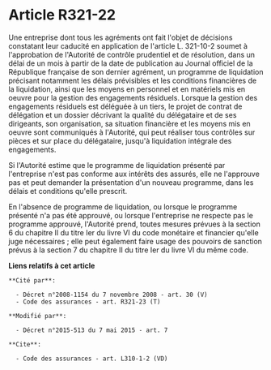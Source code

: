 # Article R321-22

Une entreprise dont tous les agréments ont fait l'objet de décisions constatant leur caducité en application de l'article L.
321-10-2 soumet à l'approbation de l'Autorité de contrôle prudentiel et de résolution, dans un délai de un mois à partir de
la date de publication au Journal officiel de la République française de son dernier agrément, un programme de liquidation
précisant notamment les délais prévisibles et les conditions financières de la liquidation, ainsi que les moyens en personnel
et en matériels mis en oeuvre pour la gestion des engagements résiduels. Lorsque la gestion des engagements résiduels est
déléguée à un tiers, le projet de contrat de délégation et un dossier décrivant la qualité du délégataire et de ses
dirigeants, son organisation, sa situation financière et les moyens mis en oeuvre sont communiqués à l'Autorité, qui peut
réaliser tous contrôles sur pièces et sur place du délégataire, jusqu'à liquidation intégrale des engagements. 

Si l'Autorité estime que le programme de liquidation présenté par l'entreprise n'est pas conforme aux intérêts des assurés,
elle ne l'approuve pas et peut demander la présentation d'un nouveau programme, dans les délais et conditions qu'elle
prescrit. 

En l'absence de programme de liquidation, ou lorsque le programme présenté n'a pas été approuvé, ou lorsque l'entreprise ne
respecte pas le programme approuvé, l'Autorité prend, toutes mesures prévues à la section 6 du chapitre II du titre Ier du
livre VI du code monétaire et financier qu'elle juge nécessaires ; elle peut également faire usage des pouvoirs de sanction
prévus à la section 7 du chapitre II du titre Ier du livre VI du même code.

**Liens relatifs à cet article**

	**Cité par**:

	  - Décret n°2008-1154 du 7 novembre 2008 - art. 30 (V)
	  - Code des assurances - art. R321-23 (T)

	**Modifié par**:

	  - Décret n°2015-513 du 7 mai 2015 - art. 7

	**Cite**:

	  - Code des assurances - art. L310-1-2 (VD)
